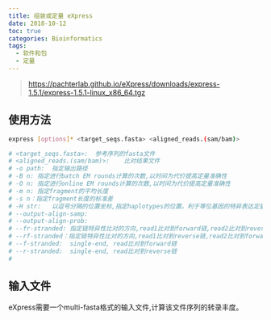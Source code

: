 ```yaml
---
title: 组装或定量 eXpress
date: 2018-10-12
toc: true
categories: Bioinformatics
tags:
  - 软件和包
  - 定量
---
```


<!--more-->

> https://pachterlab.github.io/eXpress/downloads/express-1.5.1/express-1.5.1-linux_x86_64.tgz

## 使用方法


```bash
express [options]* <target_seqs.fasta> <aligned_reads.(sam/bam)>

# <target_seqs.fasta>:	参考序列的fasta文件
# <aligned_reads.(sam/bam)>:	比对结果文件
# -o path: 	指定输出路径
# -B n:	指定进行batch EM rounds计算的次数,以时间为代价提高定量准确性
# -O n:	指定进行online EM rounds计算的次数,以时间为代价提高定量准确性
# -m n:	指定fragment的平均长度
# -s n：指定fragment长度的标准差
# -H str:	以逗号分隔的位置坐标,指定haplotypes的位置。利于等位基因的特异表达定量
# --output-align-samp:	
# --output-align-prob:
# --fr-stranded: 指定链特异性比对的方向,read1比对到forward链,read2比对到reverse链
# --rf-stranded：指定链特异性比对的方向,read1比对到reverse链,read2比对到forward链
# --f-stranded:	 single-end, read比对到forward链
# --r-stranded:	 single-end, read比对到reverse链
# 
```

## 输入文件

eXpress需要一个multi-fasta格式的输入文件,计算该文件序列的转录丰度。
